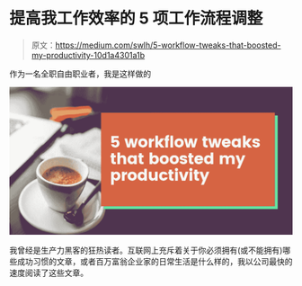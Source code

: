 # 提高我工作效率的 5 项工作流程调整

> 原文：<https://medium.com/swlh/5-workflow-tweaks-that-boosted-my-productivity-10d1a4301a1b>

作为一名全职自由职业者，我是这样做的

![](img/4902d4b9ccc2a96e304b97505b678b62.png)

我曾经是生产力黑客的狂热读者。互联网上充斥着关于你必须拥有(或不能拥有)哪些成功习惯的文章，或者百万富翁企业家的日常生活是什么样的，我以公司最快的速度阅读了这些文章。